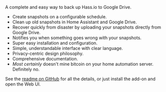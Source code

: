 A complete and easy way to back up Hass.io to Google Drive.
* Create snapshots on a configurable schedule.
* Clean up old snapshots in Home Assistant and Google Drive.
* Recover quickly from disaster by uploading your snapshots directly from Google Drive.
* Notifies you when something goes wrong with your snapshots.
* Super easy installation and configuration.
* Simple, understandable interface with clear language.
* Privacy-centric design philosophy.
* Comprehensive documentation.
* *Most certainly* doesn't mine bitcoin on your home automation server.  Definitely no.

See the [readme on GitHub](https://github.com/sabeechen/hassio-google-drive-backup) for all the details, or just install the add-on and open the Web UI.
